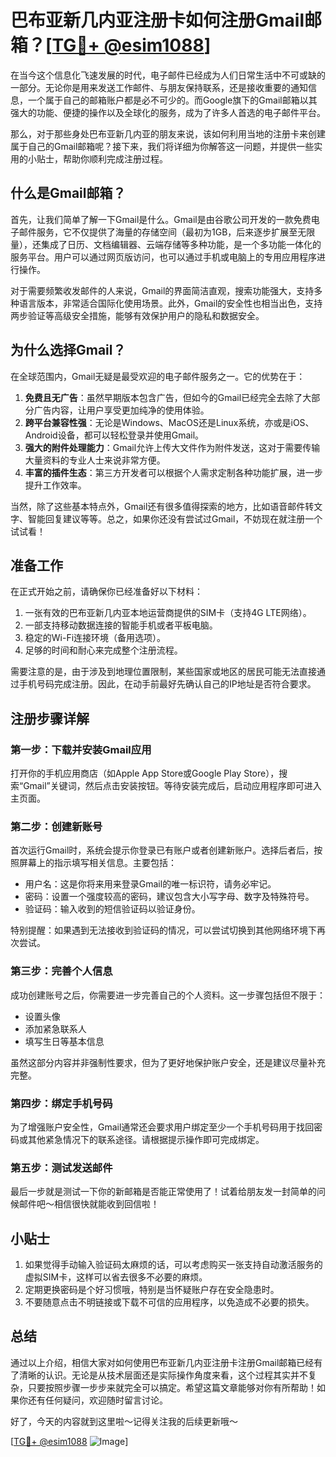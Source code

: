 # 巴布亚新几内亚注册卡如何注册Gmail邮箱？[[TG💪+ @esim1088](https://t.me/s/esim1088)]

在当今这个信息化飞速发展的时代，电子邮件已经成为人们日常生活中不可或缺的一部分。无论你是用来发送工作邮件、与朋友保持联系，还是接收重要的通知信息，一个属于自己的邮箱账户都是必不可少的。而Google旗下的Gmail邮箱以其强大的功能、便捷的操作以及全球化的服务，成为了许多人首选的电子邮件平台。

那么，对于那些身处巴布亚新几内亚的朋友来说，该如何利用当地的注册卡来创建属于自己的Gmail邮箱呢？接下来，我们将详细为你解答这一问题，并提供一些实用的小贴士，帮助你顺利完成注册过程。

## 什么是Gmail邮箱？

首先，让我们简单了解一下Gmail是什么。Gmail是由谷歌公司开发的一款免费电子邮件服务，它不仅提供了海量的存储空间（最初为1GB，后来逐步扩展至无限量），还集成了日历、文档编辑器、云端存储等多种功能，是一个多功能一体化的服务平台。用户可以通过网页版访问，也可以通过手机或电脑上的专用应用程序进行操作。

对于需要频繁收发邮件的人来说，Gmail的界面简洁直观，搜索功能强大，支持多种语言版本，非常适合国际化使用场景。此外，Gmail的安全性也相当出色，支持两步验证等高级安全措施，能够有效保护用户的隐私和数据安全。

## 为什么选择Gmail？

在全球范围内，Gmail无疑是最受欢迎的电子邮件服务之一。它的优势在于：

1. **免费且无广告**：虽然早期版本包含广告，但如今的Gmail已经完全去除了大部分广告内容，让用户享受更加纯净的使用体验。
2. **跨平台兼容性强**：无论是Windows、MacOS还是Linux系统，亦或是iOS、Android设备，都可以轻松登录并使用Gmail。
3. **强大的附件处理能力**：Gmail允许上传大文件作为附件发送，这对于需要传输大量资料的专业人士来说非常方便。
4. **丰富的插件生态**：第三方开发者可以根据个人需求定制各种功能扩展，进一步提升工作效率。

当然，除了这些基本特点外，Gmail还有很多值得探索的地方，比如语音邮件转文字、智能回复建议等等。总之，如果你还没有尝试过Gmail，不妨现在就注册一个试试看！

## 准备工作

在正式开始之前，请确保你已经准备好以下材料：

1. 一张有效的巴布亚新几内亚本地运营商提供的SIM卡（支持4G LTE网络）。
2. 一部支持移动数据连接的智能手机或者平板电脑。
3. 稳定的Wi-Fi连接环境（备用选项）。
4. 足够的时间和耐心来完成整个注册流程。

需要注意的是，由于涉及到地理位置限制，某些国家或地区的居民可能无法直接通过手机号码完成注册。因此，在动手前最好先确认自己的IP地址是否符合要求。

## 注册步骤详解

### 第一步：下载并安装Gmail应用

打开你的手机应用商店（如Apple App Store或Google Play Store），搜索“Gmail”关键词，然后点击安装按钮。等待安装完成后，启动应用程序即可进入主页面。

### 第二步：创建新账号

首次运行Gmail时，系统会提示你登录已有账户或者创建新账户。选择后者后，按照屏幕上的指示填写相关信息。主要包括：

- 用户名：这是你将来用来登录Gmail的唯一标识符，请务必牢记。
- 密码：设置一个强度较高的密码，建议包含大小写字母、数字及特殊符号。
- 验证码：输入收到的短信验证码以验证身份。

特别提醒：如果遇到无法接收到验证码的情况，可以尝试切换到其他网络环境下再次尝试。

### 第三步：完善个人信息

成功创建账号之后，你需要进一步完善自己的个人资料。这一步骤包括但不限于：

- 设置头像
- 添加紧急联系人
- 填写生日等基本信息

虽然这部分内容并非强制性要求，但为了更好地保护账户安全，还是建议尽量补充完整。

### 第四步：绑定手机号码

为了增强账户安全性，Gmail通常还会要求用户绑定至少一个手机号码用于找回密码或其他紧急情况下的联系途径。请根据提示操作即可完成绑定。

### 第五步：测试发送邮件

最后一步就是测试一下你的新邮箱是否能正常使用了！试着给朋友发一封简单的问候邮件吧～相信很快就能收到回信啦！

## 小贴士

1. 如果觉得手动输入验证码太麻烦的话，可以考虑购买一张支持自动激活服务的虚拟SIM卡，这样可以省去很多不必要的麻烦。
2. 定期更换密码是个好习惯哦，特别是当怀疑账户存在安全隐患时。
3. 不要随意点击不明链接或下载不可信的应用程序，以免造成不必要的损失。

## 总结

通过以上介绍，相信大家对如何使用巴布亚新几内亚注册卡注册Gmail邮箱已经有了清晰的认识。无论是从技术层面还是实际操作角度来看，这个过程其实并不复杂，只要按照步骤一步步来就完全可以搞定。希望这篇文章能够对你有所帮助！如果你还有任何疑问，欢迎随时留言讨论。

好了，今天的内容就到这里啦～记得关注我的后续更新哦～

[[TG💪+ @esim1088](https://t.me/s/esim1088) ![Image](https://i.postimg.cc/4NQfJmqS/Snipaste-2025-05-13-00-14-12.png)]